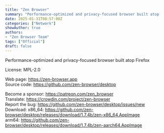 ```yaml
---
title: "Zen Browser"
summary: "Performance-optimized and privacy-focused browser built atop Firefox"
date: 2025-01-31T08:57:00Z
categories: ["Network"]
showAuthor: true
authors:
- "Zen Browser Team"
tags: ["Official"]
draft: false
---
```


Performance-optimized and privacy-focused browser built atop Firefox

License: MPL-2.0

Web page: <https://zen-browser.app>  
Source code: <https://github.com/zen-browser/desktop>

Become a sponsor: <https://patreon.com/zen_browser>  
Translate: <https://crowdin.com/project/zen-browser>  
Report the bug: <https://github.com/zen-browser/desktop/issues/new>  
Download:   x86_64: <https://github.com/zen-browser/desktop/releases/download/1.7.4b/zen-x86_64.AppImage>  
            arm64: <https://github.com/zen-browser/desktop/releases/download/1.7.4b/zen-aarch64.AppImage>
